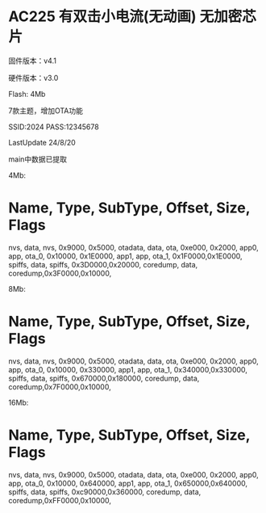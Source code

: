 # AC225   有双击小电流(无动画)    无加密芯片

固件版本：v4.1

硬件版本：v3.0

Flash: 4Mb

7款主题，增加OTA功能

SSID:2024   PASS:12345678

LastUpdate  24/8/20

main中数据已提取





4Mb:
# Name,   Type, SubType, Offset,  Size, Flags
nvs,      data, nvs,     0x9000,  0x5000,
otadata,  data, ota,     0xe000,  0x2000,
app0,     app,  ota_0,   0x10000, 0x1E0000,
app1,     app,  ota_1,   0x1F0000,0x1E0000,
spiffs,   data, spiffs,  0x3D0000,0x20000,
coredump, data, coredump,0x3F0000,0x10000,


8Mb:
# Name,   Type, SubType, Offset,  Size, Flags
nvs,      data, nvs,     0x9000,  0x5000,
otadata,  data, ota,     0xe000,  0x2000,
app0,     app,  ota_0,   0x10000, 0x330000,
app1,     app,  ota_1,   0x340000,0x330000,
spiffs,   data, spiffs,  0x670000,0x180000,
coredump, data, coredump,0x7F0000,0x10000,


16Mb:
# Name,   Type, SubType, Offset,  Size, Flags
nvs,      data, nvs,     0x9000,  0x5000,
otadata,  data, ota,     0xe000,  0x2000,
app0,     app,  ota_0,   0x10000, 0x640000,
app1,     app,  ota_1,   0x650000,0x640000,
spiffs,   data, spiffs,  0xc90000,0x360000,
coredump, data, coredump,0xFF0000,0x10000,